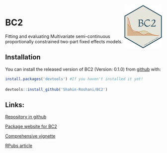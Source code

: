 
<img src='man/figures/logo.png' align="right" height="139" />

<!-- README.md is generated from README.Rmd. Please edit that file -->

# BC2

<!-- badges: start -->
<!-- badges: end -->

Fitting and evaluating Multivariate semi-continuous proportionally
constrained two-part fixed effects models.

## Installation

You can install the released version of BC2 (Version: 0.1.0) from
[github](https://github.com) with:

``` r
install.packages('devtools') #If you haven't installed it yet!

devtools::install_github('Shahin-Roshani/BC2')
```

## Links:

[Repository in github]()

[Package website for BC2]()

[Comprehensive vignette]()

[RPubs article]()
